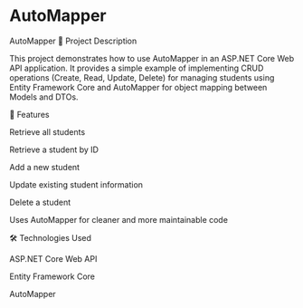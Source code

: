 # AutoMapper
AutoMapper
📘 Project Description

This project demonstrates how to use AutoMapper in an ASP.NET Core Web API application. It provides a simple example of implementing CRUD operations (Create, Read, Update, Delete) for managing students using Entity Framework Core and AutoMapper for object mapping between Models and DTOs.

🚀 Features

Retrieve all students

Retrieve a student by ID

Add a new student

Update existing student information

Delete a student

Uses AutoMapper for cleaner and more maintainable code

🛠️ Technologies Used

ASP.NET Core Web API

Entity Framework Core

AutoMapper
